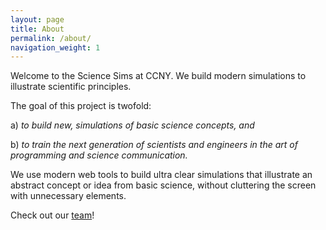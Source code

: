 ```yaml
---
layout: page
title: About
permalink: /about/
navigation_weight: 1
---
```


Welcome to the Science Sims at CCNY. We build modern simulations to illustrate scientific principles.

The goal of this project is twofold:

  a) _to build new, simulations of basic science concepts, and_

  b) _to train the next generation of scientists and engineers in the art of programming and science communication._

We use modern web tools to build ultra clear simulations that illustrate an abstract concept or idea from basic science, without cluttering the screen with unnecessary elements.

Check out our [team](/people/)!
